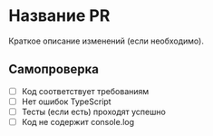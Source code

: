 # Название PR

Краткое описание изменений (если необходимо).

## Самопроверка

- [ ] Код соответствует требованиям
- [ ] Нет ошибок TypeScript
- [ ] Тесты (если есть) проходят успешно
- [ ] Код не содержит console.log
